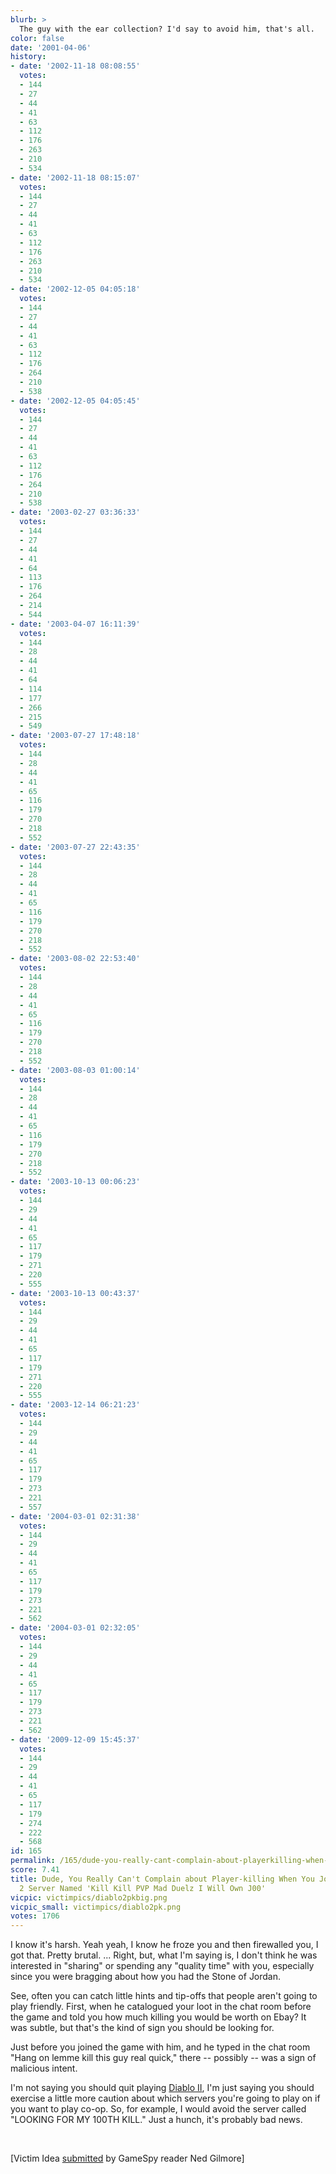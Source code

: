 ```yaml
---
blurb: >
  The guy with the ear collection? I'd say to avoid him, that's all.
color: false
date: '2001-04-06'
history:
- date: '2002-11-18 08:08:55'
  votes:
  - 144
  - 27
  - 44
  - 41
  - 63
  - 112
  - 176
  - 263
  - 210
  - 534
- date: '2002-11-18 08:15:07'
  votes:
  - 144
  - 27
  - 44
  - 41
  - 63
  - 112
  - 176
  - 263
  - 210
  - 534
- date: '2002-12-05 04:05:18'
  votes:
  - 144
  - 27
  - 44
  - 41
  - 63
  - 112
  - 176
  - 264
  - 210
  - 538
- date: '2002-12-05 04:05:45'
  votes:
  - 144
  - 27
  - 44
  - 41
  - 63
  - 112
  - 176
  - 264
  - 210
  - 538
- date: '2003-02-27 03:36:33'
  votes:
  - 144
  - 27
  - 44
  - 41
  - 64
  - 113
  - 176
  - 264
  - 214
  - 544
- date: '2003-04-07 16:11:39'
  votes:
  - 144
  - 28
  - 44
  - 41
  - 64
  - 114
  - 177
  - 266
  - 215
  - 549
- date: '2003-07-27 17:48:18'
  votes:
  - 144
  - 28
  - 44
  - 41
  - 65
  - 116
  - 179
  - 270
  - 218
  - 552
- date: '2003-07-27 22:43:35'
  votes:
  - 144
  - 28
  - 44
  - 41
  - 65
  - 116
  - 179
  - 270
  - 218
  - 552
- date: '2003-08-02 22:53:40'
  votes:
  - 144
  - 28
  - 44
  - 41
  - 65
  - 116
  - 179
  - 270
  - 218
  - 552
- date: '2003-08-03 01:00:14'
  votes:
  - 144
  - 28
  - 44
  - 41
  - 65
  - 116
  - 179
  - 270
  - 218
  - 552
- date: '2003-10-13 00:06:23'
  votes:
  - 144
  - 29
  - 44
  - 41
  - 65
  - 117
  - 179
  - 271
  - 220
  - 555
- date: '2003-10-13 00:43:37'
  votes:
  - 144
  - 29
  - 44
  - 41
  - 65
  - 117
  - 179
  - 271
  - 220
  - 555
- date: '2003-12-14 06:21:23'
  votes:
  - 144
  - 29
  - 44
  - 41
  - 65
  - 117
  - 179
  - 273
  - 221
  - 557
- date: '2004-03-01 02:31:38'
  votes:
  - 144
  - 29
  - 44
  - 41
  - 65
  - 117
  - 179
  - 273
  - 221
  - 562
- date: '2004-03-01 02:32:05'
  votes:
  - 144
  - 29
  - 44
  - 41
  - 65
  - 117
  - 179
  - 273
  - 221
  - 562
- date: '2009-12-09 15:45:37'
  votes:
  - 144
  - 29
  - 44
  - 41
  - 65
  - 117
  - 179
  - 274
  - 222
  - 568
id: 165
permalink: /165/dude-you-really-cant-complain-about-playerkilling-when-you-join-a-diablo-2-server-named-kill-kill-pvp-mad-duelz-i-will-own-j00/
score: 7.41
title: Dude, You Really Can't Complain about Player-killing When You Join a Diablo
  2 Server Named 'Kill Kill PVP Mad Duelz I Will Own J00'
vicpic: victimpics/diablo2pkbig.png
vicpic_small: victimpics/diablo2pk.png
votes: 1706
---
```


I know it's harsh. Yeah yeah, I know he froze you and then firewalled
you, I got that. Pretty brutal. ... Right, but, what I'm saying is, I
don't think he was interested in "sharing" or spending any "quality
time" with you, especially since you were bragging about how you had the
Stone of Jordan.

See, often you can catch little hints and tip-offs that people aren't
going to play friendly. First, when he catalogued your loot in the chat
room before the game and told you how much killing you would be worth on
Ebay? It was subtle, but that's the kind of sign you should be looking
for.

Just before you joined the game with him, and he typed in the chat room
"Hang on lemme kill this guy real quick," there -- possibly -- was a
sign of malicious intent.

I'm not saying you should quit playing [Diablo
II](https://web.archive.org/web/20010406000000/http://www.planetdiablo.com/),
I'm just saying you should exercise a little more caution about which
servers you're going to play on if you want to play co-op. So, for
example, I would avoid the server called "LOOKING FOR MY 100TH KILL."
Just a hunch, it's probably bad news.

&nbsp;

\[Victim Idea [submitted](mailto:feedback@gamespy.com) by GameSpy reader
Ned Gilmore\]